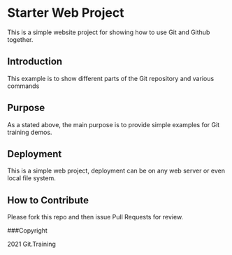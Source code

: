 # Starter Web Project

This is a simple website project for showing how to use Git and Github together.

## Introduction

This example is to show different parts of the Git repository and various commands

## Purpose

As a stated above, the main purpose is to provide simple examples for Git training demos.
## Deployment

This is a simple web project, deployment can be on any web server or even local file system.

## How to Contribute

Please fork this repo and then issue Pull Requests for review.

###Copyright

2021 Git.Training